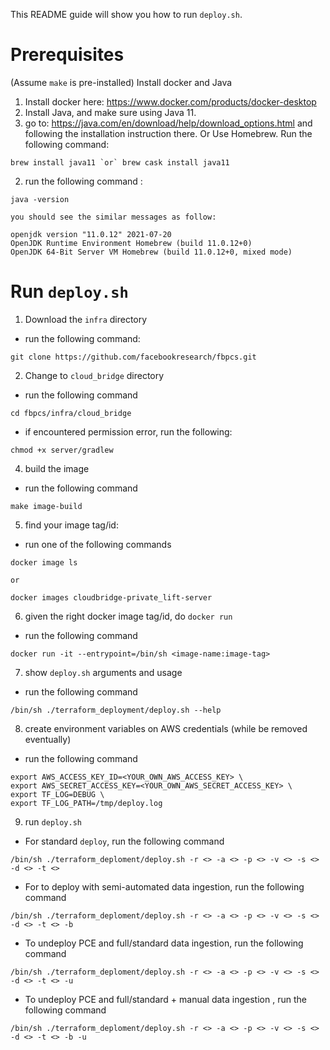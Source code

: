This README guide will show you how to run `deploy.sh`.

# Prerequisites
(Assume `make` is pre-installed)
Install docker and Java
1. Install docker here: https://www.docker.com/products/docker-desktop
2. Install Java, and make sure using Java 11.
  1. go to: https://java.com/en/download/help/download_options.html and following the installation instruction there. Or Use Homebrew. Run the following command:
```
brew install java11 `or` brew cask install java11
```
  2. run the following command :
```
java -version
```
    you should see the similar messages as follow:
```
openjdk version "11.0.12" 2021-07-20
OpenJDK Runtime Environment Homebrew (build 11.0.12+0)
OpenJDK 64-Bit Server VM Homebrew (build 11.0.12+0, mixed mode)
```


# Run `deploy.sh`

1. Download the `infra` directory
  * run the following command:
```
git clone https://github.com/facebookresearch/fbpcs.git
```
2. Change to `cloud_bridge` directory
  * run the following command
```
cd fbpcs/infra/cloud_bridge
```
  * if encountered permission error, run the following:
```
chmod +x server/gradlew
```
4. build the image
  * run the following command
```
make image-build
```
5. find your image tag/id:
  * run one of the following commands
```
docker image ls
```
`or`
```
docker images cloudbridge-private_lift-server
```
6. given the right docker image tag/id, do `docker run`
  * run the following command
```
docker run -it --entrypoint=/bin/sh <image-name:image-tag>
```
7. show `deploy.sh` arguments and usage
  * run the following command
```
/bin/sh ./terraform_deployment/deploy.sh --help
```
8. create environment variables on AWS credentials (while be removed eventually)
  * run the following command
```
export AWS_ACCESS_KEY_ID=<YOUR_OWN_AWS_ACCESS_KEY> \
export AWS_SECRET_ACCESS_KEY=<YOUR_OWN_AWS_SECRET_ACCESS_KEY> \
export TF_LOG=DEBUG \
export TF_LOG_PATH=/tmp/deploy.log
```
9. run `deploy.sh`
 * For standard `deploy`, run the following command
```
/bin/sh ./terraform_deploment/deploy.sh -r <> -a <> -p <> -v <> -s <> -d <> -t <>
```

 * For to deploy with semi-automated data ingestion, run the following command
```
/bin/sh ./terraform_deploment/deploy.sh -r <> -a <> -p <> -v <> -s <> -d <> -t <> -b
```

 * To undeploy PCE and full/standard data ingestion, run the following command
```
/bin/sh ./terraform_deploment/deploy.sh -r <> -a <> -p <> -v <> -s <> -d <> -t <> -u
```

* To undeploy PCE and full/standard + manual data ingestion , run the following command
```
/bin/sh ./terraform_deploment/deploy.sh -r <> -a <> -p <> -v <> -s <> -d <> -t <> -b -u
```
